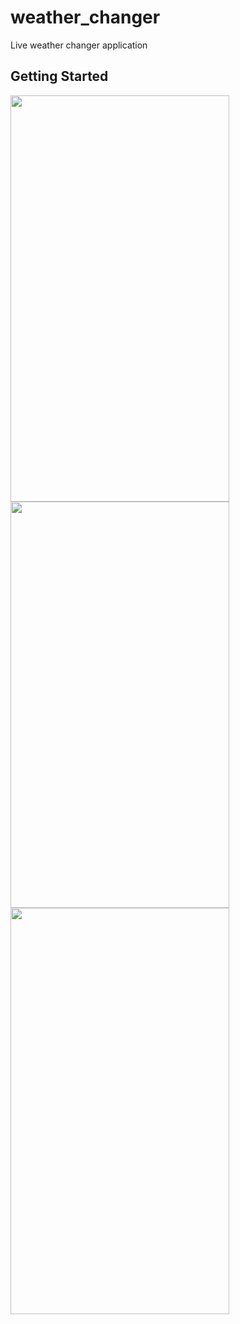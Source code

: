 # weather_changer

Live weather changer application

## Getting Started


<img src="https://user-images.githubusercontent.com/64535644/136685891-73f73b01-1cf2-46c1-90e6-2c27457c6cb9.png" width="350" height="650">    <img src="https://user-images.githubusercontent.com/64535644/136685892-717b5d98-1155-4d6e-ae3b-c2d1566955df.png" width="350" height="650">    <img src="https://user-images.githubusercontent.com/64535644/136685893-49edb5af-e669-4770-9a37-afb77e702155.png" width="350" height="650">
